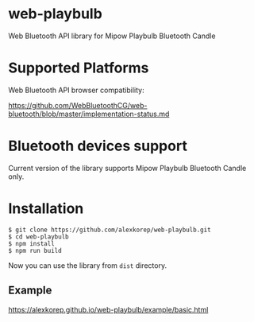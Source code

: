 # web-playbulb

Web Bluetooth API library for Mipow Playbulb Bluetooth Candle

# Supported Platforms

Web Bluetooth API browser compatibility:

https://github.com/WebBluetoothCG/web-bluetooth/blob/master/implementation-status.md

# Bluetooth devices support

Current version of the library supports Mipow Playbulb Bluetooth Candle only.

# Installation

    $ git clone https://github.com/alexkorep/web-playbulb.git
    $ cd web-playbulb
    $ npm install
    $ npm run build

Now you can use the library from ```dist``` directory.

## Example

https://alexkorep.github.io/web-playbulb/example/basic.html
